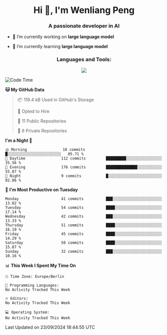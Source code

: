 <h1 align="center">Hi 👋, I'm Wenliang Peng</h1>
<h3 align="center">A passionate developer in AI</h3>

- 🔭 I’m currently working on **large language model**

- 🌱 I’m currently learning **large language model**

<!-- <h3 align="left">Connect with me:</h3> -->
<!-- <p align="left">
</p> -->

<h3 align="center">Languages and Tools:</h3>
<p align="center">
  <a href="https://skillicons.dev">
    <img src="https://skillicons.dev/icons?i=cpp,ros,docker,azure,git,linux,py,pytorch,cmake,githubactions,powershell,md&perline=6" />
  </a>
</p>


<!-- <p><img align="center" src="https://github-readme-stats.vercel.app/api/top-langs?username=bpwl0121&show_icons=true&locale=en&layout=compact" alt="bpwl0121" /></p> -->

<!-- <p><img align="center" src="https://github-readme-streak-stats.herokuapp.com/?user=bpwl0121&" alt="bpwl0121" /></p> -->

<!--START_SECTION:waka-->
![Code Time](http://img.shields.io/badge/Code%20Time-149%20hrs%2010%20mins-blue)

**🐱 My GitHub Data** 

> 📦 119.4 kB Used in GitHub's Storage 
 > 
> 💼 Opted to Hire
 > 
> 📜 11 Public Repositories 
 > 
> 🔑 6 Private Repositories 
 > 
**I'm a Night 🦉** 

```text
🌞 Morning                18 commits          █░░░░░░░░░░░░░░░░░░░░░░░░   05.71 % 
🌆 Daytime                112 commits         █████████░░░░░░░░░░░░░░░░   35.56 % 
🌃 Evening                176 commits         ██████████████░░░░░░░░░░░   55.87 % 
🌙 Night                  9 commits           █░░░░░░░░░░░░░░░░░░░░░░░░   02.86 % 
```
📅 **I'm Most Productive on Tuesday** 

```text
Monday                   41 commits          ███░░░░░░░░░░░░░░░░░░░░░░   13.02 % 
Tuesday                  54 commits          ████░░░░░░░░░░░░░░░░░░░░░   17.14 % 
Wednesday                42 commits          ███░░░░░░░░░░░░░░░░░░░░░░   13.33 % 
Thursday                 51 commits          ████░░░░░░░░░░░░░░░░░░░░░   16.19 % 
Friday                   45 commits          ████░░░░░░░░░░░░░░░░░░░░░   14.29 % 
Saturday                 50 commits          ████░░░░░░░░░░░░░░░░░░░░░   15.87 % 
Sunday                   32 commits          ███░░░░░░░░░░░░░░░░░░░░░░   10.16 % 
```


📊 **This Week I Spent My Time On** 

```text
🕑︎ Time Zone: Europe/Berlin

💬 Programming Languages: 
No Activity Tracked This Week

🔥 Editors: 
No Activity Tracked This Week

💻 Operating System: 
No Activity Tracked This Week
```


 Last Updated on 23/09/2024 18:44:55 UTC
<!--END_SECTION:waka-->
